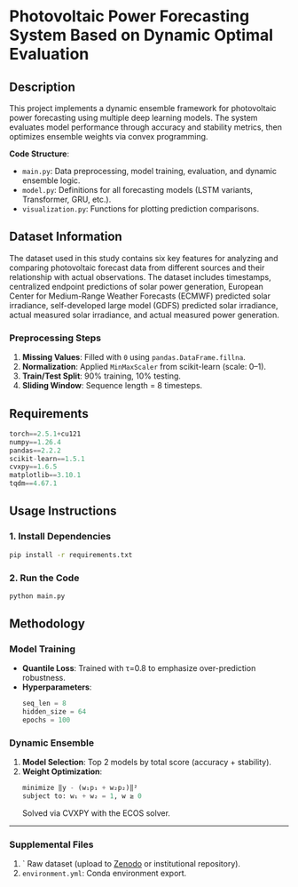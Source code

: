 # Photovoltaic Power Forecasting System Based on Dynamic Optimal Evaluation

## Description  
This project implements a dynamic ensemble framework for photovoltaic power forecasting using multiple deep learning models. The system evaluates model performance through accuracy and stability metrics, then optimizes ensemble weights via convex programming.  

**Code Structure**:  
- `main.py`: Data preprocessing, model training, evaluation, and dynamic ensemble logic.  
- `model.py`: Definitions for all forecasting models (LSTM variants, Transformer, GRU, etc.).  
- `visualization.py`: Functions for plotting prediction comparisons.  

## Dataset Information  
The dataset used in this study contains six key features for analyzing and comparing photovoltaic forecast data from different sources and their relationship with actual observations. The dataset includes timestamps, centralized endpoint predictions of solar power generation, European Center for Medium-Range Weather Forecasts (ECMWF) predicted solar irradiance, self-developed large model (GDFS) predicted solar irradiance, actual measured solar irradiance, and actual measured power generation.

### Preprocessing Steps  
1. **Missing Values**: Filled with `0` using `pandas.DataFrame.fillna`.  
2. **Normalization**: Applied `MinMaxScaler` from scikit-learn (scale: 0–1).  
3. **Train/Test Split**: 90% training, 10% testing.  
4. **Sliding Window**: Sequence length = 8 timesteps.  

## Requirements  
```python
torch==2.5.1+cu121
numpy==1.26.4
pandas==2.2.2
scikit-learn==1.5.1
cvxpy==1.6.5  
matplotlib==3.10.1
tqdm==4.67.1  
```

## Usage Instructions  
### 1. Install Dependencies  
```bash
pip install -r requirements.txt
```

### 2. Run the Code  
```bash
python main.py
```

## Methodology  
### Model Training  
- **Quantile Loss**: Trained with τ=0.8 to emphasize over-prediction robustness.  
- **Hyperparameters**:  
  ```python
  seq_len = 8       
  hidden_size = 64  
  epochs = 100       
  ```

### Dynamic Ensemble  
1. **Model Selection**: Top 2 models by total score (accuracy + stability).  
2. **Weight Optimization**:  
   ```python
   minimize ‖y - (w₁p₁ + w₂p₂)‖²  
   subject to: w₁ + w₂ = 1, w ≥ 0
   ```  
   Solved via CVXPY with the ECOS solver.  


---

### Supplemental Files  
1. ` Raw dataset (upload to [Zenodo](https://github.com/1yulian/a-photovoltaic-power-forecasting-system-based-on-dynamic-optimal-evaluation) or institutional repository).  
2. `environment.yml`: Conda environment export.  

